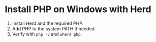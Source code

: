 # Install PHP on Windows with Herd
1. Install Herd and the required PHP.
2. Add PHP to the system PATH if needed.
3. Verify with `php -v` and `where php`.
